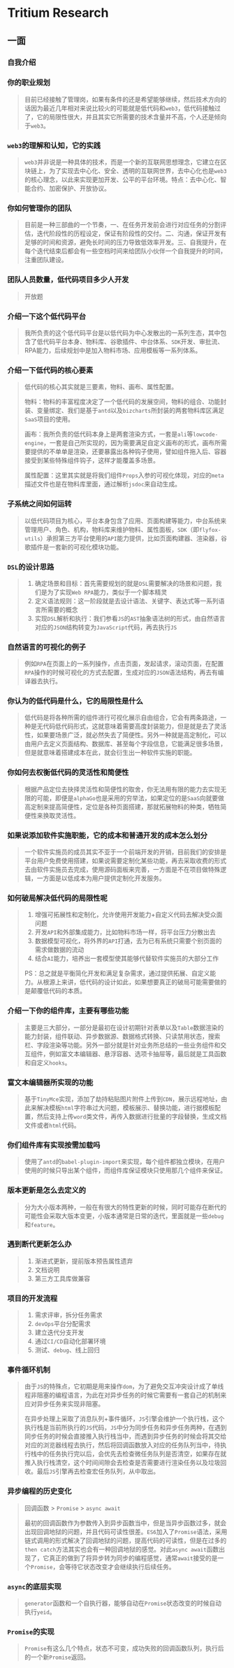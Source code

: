 # Tritium Research

## 一面

### 自我介绍

### 你的职业规划

> 目前已经接触了管理岗，如果有条件的还是希望能够继续，然后技术方向的话因为最近几年相对来说比较火的可能就是低代码和`web3`，低代码接触过了，它的局限性很大，并且其实它所需要的技术含量并不高，个人还是倾向于`web3`。

### `web3`的理解和认知，它的实践

> `web3`并非说是一种具体的技术，而是一个新的互联网思想理念，它建立在区块链上，为了实现去中心化、安全、透明的互联网世界，去中心化也是`web3`的核心理念，以此来实现更加开发、公平的平台环境。特点：去中心化、智能合约、加密保护、开放协议。

### 你如何管理你的团队

> 目前是一种三部曲的一个节奏，一、在任务开发前会进行对应任务的分割评估，迭代阶段性的历程设定，保证有阶段性的交付。二、沟通，保证开发有足够的时间和资源，避免长时间的压力导致低效率开发。三、自我提升，在每个迭代结束后都会有一些空档时间来给团队小伙伴一个自我提升的时间，注重团队建设。

### 团队人员数量，低代码项目多少人开发

> 开放题

### 介绍一下这个低代码平台

> 我所负责的这个低代码平台是以低代码为中心发散出的一系列生态，其中包含了低代码平台本身、物料库、谷歌插件、中台体系、`SDK`开发、审批流、RPA能力，后续规划中是加入物料市场、应用模板等一系列体系。

### 介绍一下低代码的核心要素

> 低代码的核心其实就是三要素，物料、画布、属性配置。
>
> 物料：物料的丰富程度决定了一个低代码的发展空间，物料的组合、功能封装、变量绑定、我们是基于`antd`以及`bizcharts`所封装的两套物料库区满足`SaaS`项目的使用。
>
> 画布：我所负责的低代码本身上是两套渲染方式，一套是`ali`等`lowcode-engine`，一套是自己所实现的，因为需要满足自定义画布的形式，画布所需要提供的不单单是渲染，还要暴露出各种钩子使用，譬如组件拖入后、容器接受到某些特殊组件钩子，这样才能覆盖多场景。
>
> 属性配置：这里其实就是将我们组件`Props`入参的可视化体现，对应的`meta`描述文件也是在物料库里面，通过解析`jsdoc`来自动生成。

### 子系统之间如何运转

> 以低代码项目为核心，平台本身包含了应用、页面构建等能力，中台系统来管理用户、角色、机构，物料库来维护物料、属性面板，`SDK`（即`flyfox-utils`）承担第三方平台使用的`API`能力提供，比如页面构建器、渲染器，谷歌插件是一套新的可视化模块功能。

### `DSL`的设计思路

> 1. 确定场景和目标：首先需要规划的就是`DSL`需要解决的场景和问题，我们是为了实现`Web RPA`能力，类似于一个脚本精灵
> 2. 定义语法规则：这一阶段就是去设计语法、关键字、表达式等一系列语言所需要的概念
> 3. 实现`DSL`解析和执行：我们参看`JS`的`AST`抽象语法树的形式，由自然语言对应的`JSON`结构转变为`JavaScript`代码，再去执行`JS`

### 自然语言的可视化的例子

> 例如`RPA`在页面上的一系列操作，点击页面，发起请求，滚动页面，在配置`RPA`操作的时候可视化的方式去配置，生成对应的`JSON`语法结构，再去有编译器去执行。

### 你认为的低代码是什么，它的局限性是什么

> 低代码是将各种所需的组件进行可视化展示自由组合，它会有两条路途，一种是无代码低代码形式，这就意味着需要高度封装能力，但是就是去了灵活性，如果要场景广泛，就必然失去了简便性。另外一种就是高定制化，可以由用户去定义页面结构、数据库、甚至每个字段信息，它能满足很多场景，但是就意味着搭建成本在此，就会衍生出一种软件实施的职能。

### 你如何去权衡低代码的灵活性和简便性

> 根据产品定位去抉择灵活性和简便性的取舍，你无法用有限的能力去实现无限的可能，即便是`alphaGo`也是采用的穷举法，如果定位的是`SaaS`向就要做高定制来提高简便性，定位是各种页面搭建，那就拓展物料的种类，牺牲简便性来换取灵活性。

### 如果说添加软件实施职能，它的成本和普通开发的成本怎么划分

> 一个软件实施员的成员其实不亚于一个前端开发的开销，目前我们的安排是平台用户免费使用搭建，如果说需要定制化某些功能，再去采取收费的形式去由软件实施员去完成，使用源码面板来完善，一方面是不在项目做特殊逻辑，一方面是以低成本为用户提供定制化开发服务。

### 如何破局解决低代码的局限性呢

> 1. 增强可拓展性和定制化，允许使用开发能力+自定义代码去解决受众面问题
> 2. 开发`API`和外部集成能力，比如物料市场一样，将平台压力分散出去
> 3. 数据模型可视化，将外界的`API`打通，去为已有系统只需要个别页面的需求做数据的流动
> 4. 结合`AI`能力，培养出一套模型使其能够代替软件实施员的大部分工作
>
> PS：总之就是平衡简化开发和满足复杂需求，通过提供拓展、自定义能力。从根源上来讲，低代码的设计如此，如果想要真正的破局可能需要做的是颠覆低代码的本质。

### 介绍一下你的组件库，主要有哪些功能

> 主要是三大部分，一部分是最初在设计初期针对表单以及`Table`数据渲染的能力封装，组件联动、异步数据源、数据格式转换、只读禁用状态，搜索栏、字段渲染等功能。另外一部分就是针对业务所总结的一些业务组件和交互组件，例如富文本编辑器、悬浮容器、选项卡抽屉等，最后就是工具函数和自定义`hooks`。

### 富文本编辑器所实现的功能

> 基于`TinyMce`实现，添加了劫持粘贴图片附件上传到`CDN`，展示远程地址，由此来解决模板`html`字符串过大问题，模板展示、替换功能，进行据模板配置，然后支持上传`word`类文件，再传入数据进行批量的字段替换，生成文档文件或者`html`代码。

### 你们组件库有实现按需加载吗

> 使用了`antd`的`babel-plugin-import`来实现，每个组件都独立模块，在用户使用的时候只导出某个组件，而组件库保证模块只使用那几个组件来保证。

### 版本更新是怎么去定义的

> 分为大小版本两种，一般在有很大的特性更新的时候，同时可能存在断代的可能性会采取大版本变更，小版本通常是日常的迭代，里面就是一些`debug`和`feature`。

### 遇到断代更新怎么办

> 1. 渐进式更新，提前版本预告属性遗弃
> 2. 文档说明
> 3. 第三方工具库做兼容

### 项目的开发流程

> 1. 需求评审，拆分任务需求
> 2. `devOps`平台分配需求
> 3. 建立迭代分支开发
> 4. 通过`CI/CD`自动化部署环境
> 5. 测试、`debug`、线上回归

### 事件循环机制

> 由于`JS`的特殊点，它初期是用来操作`dom`，为了避免交互冲突设计成了单线程非阻塞的编程语言，为此在对异步任务的时候它需要有一套自己的机制来应对异步任务来实现非阻塞。
>
> 在异步处理上采取了消息队列+事件循环，`JS`引擎会维护一个执行栈，这个执行栈是当前所执行的`JS`代码，`JS`中分为同步任务和异步任务两种，在遇到同步任务的时候会直接推入执行栈当中，而遇到异步任务的时候会将其交给对应的浏览器线程去执行，然后将回调函数放入对应的任务队列当中，待执行栈中的任务执行完以后，会优先去检查微任务队列是否清空，如果存在就推入执行栈清空，这个时间间隙会去检查是否需要进行渲染任务以及垃圾回收。最后`JS`引擎再去检查宏任务队列，从中取出。

### 异步编程的历史变化

> 回调函数 > `Promise` > `async await `
>
> 最初的回调函数作为参数传入到异步函数当中，但是当异步函数过多，就会出现回调地狱的问题，并且代码可读性很差。`ES6`加入了`Promise`语法，采用链式调用的形式解决了回调地狱的问题，提高代码的可读性，但是在过多的`then catch`方法其实也会有一种回调地狱的感觉。对此`async await`函数出现了，它真正的做到了将异步转为同步的编程感觉，通常`await`接受的是一个`Promise`，会等待它状态改变才会继续执行后续任务。

### `async`的底层实现

> `generator`函数和一个自执行器，能够自动在`Promise`状态改变的时候自动执行`yeid`。

### `Promise`的实现

> `Promise`有这么几个特点，状态不可变，成功失败的回调函数队列，执行后的一个新`Promise`返回。



